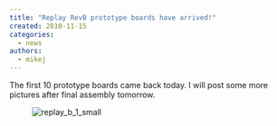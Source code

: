 ```yaml
---
title: "Replay RevB prototype boards have arrived!"
created: 2010-11-15
categories: 
  - news
authors: 
  - mikej
---
```


The first 10 prototype boards came back today. I will post some more pictures after final assembly tomorrow.

<figure>

![replay_b_1_small](@assets/images/replay_b_1_small.jpg)

</figure>
